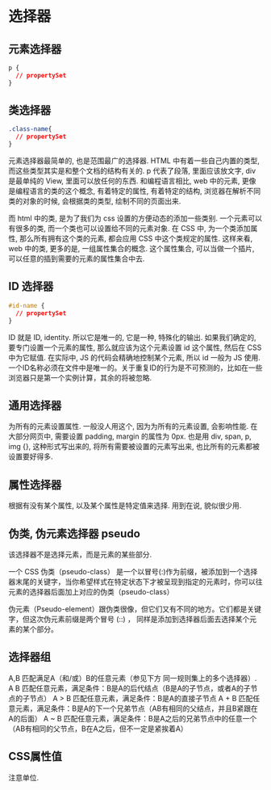 # 选择器

## 元素选择器

```CSS
p {
  // propertySet
}
```

## 类选择器

```CSS
.class-name{
  // propertySet
}
```

元素选择器最简单的, 也是范围最广的选择器. HTML 中有着一些自己内置的类型, 而这些类型其实是和整个文档的结构有关的. p 代表了段落, 里面应该放文字, div 是最单纯的 View, 里面可以放任何的东西. 和编程语言相比, web 中的元素, 更像是编程语言的类的这个概念, 有着特定的属性, 有着特定的结构, 浏览器在解析不同类的对象的时候, 会根据类的类型, 绘制不同的页面出来.

而 html 中的类, 是为了我们为 css 设置的方便动态的添加一些类别. 一个元素可以有很多的类, 而一个类也可以设置给不同的元素对象. 在 CSS 中, 为一个类添加属性, 那么所有拥有这个类的元素, 都会应用 CSS 中这个类规定的属性. 这样来看, web 中的类, 更多的是, 一组属性集合的概念. 这个属性集合, 可以当做一个插片, 可以任意的插到需要的元素的属性集合中去.

## ID 选择器

```css
#id-name {
  // propertySet
}
```

ID 就是 ID, identity. 所以它是唯一的, 它是一种, 特殊化的输出. 如果我们确定的, 要专门设置一个元素的属性, 那么就应该为这个元素设置 id 这个属性, 然后在 CSS 中为它赋值. 在实际中, JS 的代码会精确地控制某个元素, 所以 id 一般为 JS 使用.
一个ID名称必须在文件中是唯一的。关于重复ID的行为是不可预测的，比如在一些浏览器只是第一个实例计算，其余的将被忽略.

## 通用选择器

为所有的元素设置属性.
一般没人用这个, 因为为所有的元素设置, 会影响性能. 在大部分网页中, 需要设置 padding, margin 的属性为 0px. 也是用 div, span, p, img {}, 这种形式写出来的, 将所有需要被设置的元素写出来, 也比所有的元素都被设置要好得多.

## 属性选择器

根据有没有某个属性, 以及某个属性是特定值来选择. 用到在说, 貌似很少用.

## 伪类, 伪元素选择器 pseudo

该选择器不是选择元素，而是元素的某些部分.

一个 CSS  伪类（pseudo-class） 是一个以冒号(:)作为前缀，被添加到一个选择器末尾的关键字，当你希望样式在特定状态下才被呈现到指定的元素时，你可以往元素的选择器后面加上对应的伪类（pseudo-class）

伪元素（Pseudo-element）跟伪类很像，但它们又有不同的地方。它们都是关键字，但这次伪元素前缀是两个冒号 (::) ， 同样是添加到选择器后面去选择某个元素的某个部分。

## 选择器组

A,B	匹配满足A（和/或）B的任意元素（参见下方 同一规则集上的多个选择器）.
A B	匹配任意元素，满足条件：B是A的后代结点（B是A的子节点，或者A的子节点的子节点）
A > B	匹配任意元素，满足条件：B是A的直接子节点
A + B	匹配任意元素，满足条件：B是A的下一个兄弟节点（AB有相同的父结点，并且B紧跟在A的后面）
A ~ B	匹配任意元素，满足条件：B是A之后的兄弟节点中的任意一个（AB有相同的父节点，B在A之后，但不一定是紧挨着A）

## CSS属性值

注意单位.